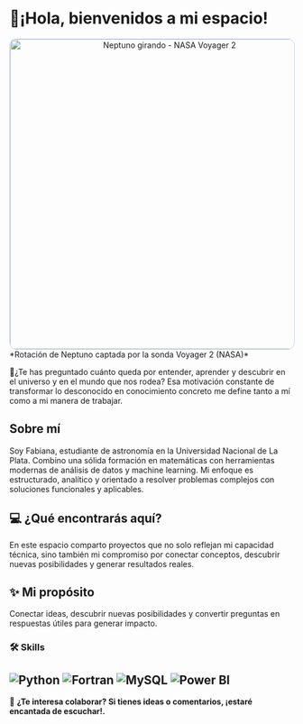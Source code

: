 # 👋¡Hola, bienvenidos a mi espacio!

<div align="center">
  <img src="https://media2.giphy.com/media/v1.Y2lkPTc5MGI3NjExaXVnOGlieTM5cTlwamFkcWRmYTB1andtOXU5a3F3ZGwwZ2VnbzdpbiZlcD12MV9pbnRlcm5hbF9naWZfYnlfaWQmY3Q9Zw/l3dj5M4YLaFww31V6/giphy.gif" width="550px" alt="Neptuno girando - NASA Voyager 2" style="border-radius: 12px; border: 1px solid rgba(100, 149, 237, 0.4);">
</div>
*Rotación de Neptuno captada por la sonda Voyager 2 (NASA)*

🔭¿Te has preguntado cuánto queda por entender, aprender y descubrir en el universo y en el mundo que nos rodea? Esa motivación constante de transformar lo desconocido en conocimiento concreto me define tanto a mí como a mi manera de trabajar.
## Sobre mí  
Soy Fabiana, estudiante de astronomía en la Universidad Nacional de La Plata. Combino una sólida formación en matemáticas con herramientas modernas de análisis de datos y machine learning. Mi enfoque es estructurado, analítico y orientado a resolver problemas complejos con soluciones funcionales y aplicables.  
## 💻 ¿Qué encontrarás aquí?  
En este espacio comparto proyectos que no solo reflejan mi capacidad técnica, sino también mi compromiso por conectar conceptos, descubrir nuevas posibilidades y generar resultados reales. 
## ✨ Mi propósito
Conectar ideas, descubrir nuevas posibilidades y convertir preguntas en respuestas útiles para generar impacto.
### 🛠 Skills  
![Python](https://img.shields.io/badge/-Python-3776AB?logo=python&logoColor=white&style=flat)
![Fortran](https://img.shields.io/badge/-Fortran-734F96?logo=fortran&logoColor=white&style=flat)
![MySQL](https://img.shields.io/badge/-MySQL-4479A1?logo=mysql&logoColor=white&style=flat)
![Power BI](https://img.shields.io/badge/-Power%20BI-F2C811?logo=powerbi&logoColor=black&style=flat)
---
🤝 **¿Te interesa colaborar? Si tienes ideas o comentarios, ¡estaré encantada de escuchar!.**

